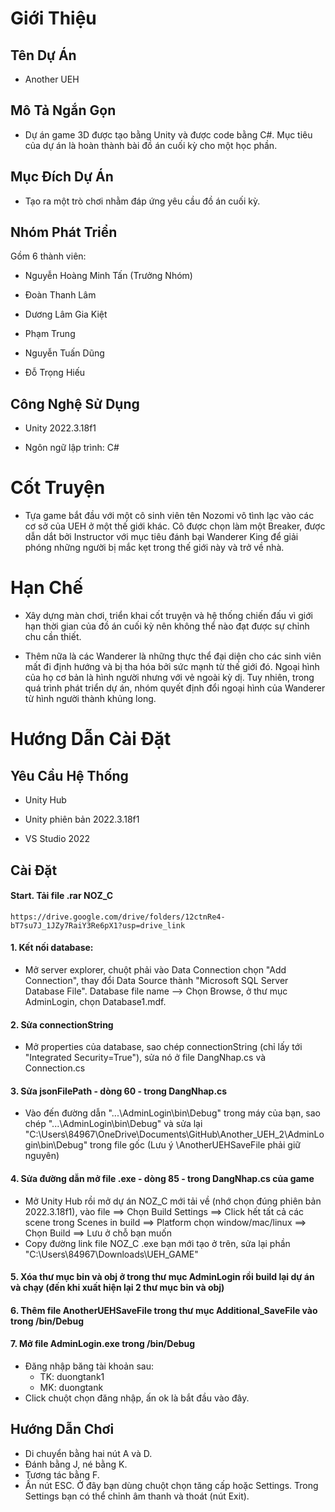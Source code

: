 # Giới Thiệu

## Tên Dự Án

- Another UEH

## Mô Tả Ngắn Gọn

- Dự án game 3D được tạo bằng Unity và được code bằng C#. Mục tiêu của dự án là hoàn thành bài đồ án cuối kỳ cho một học phần.

## Mục Đích Dự Án

- Tạo ra một trò chơi nhằm đáp ứng yêu cầu đồ án cuối kỳ.

## Nhóm Phát Triển

Gồm 6 thành viên:

- Nguyễn Hoàng Minh Tấn (Trưởng Nhóm)

- Đoàn Thanh Lâm

- Dương Lâm Gia Kiệt

- Phạm Trung

- Nguyễn Tuấn Dũng

- Đỗ Trọng Hiếu

## Công Nghệ Sử Dụng

- Unity 2022.3.18f1

- Ngôn ngữ lập trình: C#

# Cốt Truyện

- Tựa game bắt đầu với một cô sinh viên tên Nozomi vô tình lạc vào các cơ sở của UEH ở một thế giới khác. Cô được chọn làm một Breaker, được dẫn dắt bởi Instructor với mục tiêu đánh bại Wanderer King để giải phóng những người bị mắc kẹt trong thế giới này và trở về nhà.

# Hạn Chế
- Xây dựng màn chơi, triển khai cốt truyện và hệ thống chiến đấu vì giới hạn thời gian của đồ án cuối kỳ nên không thể nào đạt được sự chỉnh chu cần thiết.

- Thêm nữa là các Wanderer là những thực thể đại diện cho các sinh viên mất đi định hướng và bị tha hóa bởi sức mạnh từ thế giới đó. Ngoại hình của họ cơ bản là hình người nhưng với vẻ ngoài kỳ dị. Tuy nhiên, trong quá trình phát triển dự án, nhóm quyết định đổi ngoại hình của Wanderer từ hình người thành khủng long.

# Hướng Dẫn Cài Đặt

## Yêu Cầu Hệ Thống

- Unity Hub

- Unity phiên bản 2022.3.18f1

- VS Studio 2022

## Cài Đặt

#### Start. Tải file .rar NOZ_C
    https://drive.google.com/drive/folders/12ctnRe4-bT7su7J_1JZy7RaiY3Re6pX1?usp=drive_link
#### 1. Kết nối database:
- Mở server explorer, chuột phải vào Data Connection chọn "Add Connection", thay đổi Data Source thành "Microsoft SQL Server Database File". Database file name --> Chọn Browse, ở thư mục AdminLogin, chọn Database1.mdf.
#### 2. Sửa connectionString
-  Mở properties của database, sao chép connectionString (chỉ lấy tới "Integrated Security=True"), sửa nó ở file DangNhap.cs và Connection.cs
#### 3. Sửa jsonFilePath - dòng 60 - trong DangNhap.cs 
- Vào đến đường dẫn "...\AdminLogin\bin\Debug" trong máy của bạn, sao chép "...\AdminLogin\bin\Debug" và sửa lại "C:\Users\84967\OneDrive\Documents\GitHub\Another_UEH_2\AdminLogin\bin\Debug" trong file gốc (Lưu ý \AnotherUEHSaveFile phải giữ nguyên)
#### 4. Sửa đường dẫn mở file .exe - dòng 85 - trong DangNhap.cs của game
- Mở Unity Hub rồi mở dự án NOZ_C mới tải về (nhớ chọn đúng phiên bản 2022.3.18f1), vào file ==> Chọn Build Settings ==> Click hết tất cả các scene trong Scenes in build ==> Platform chọn window/mac/linux ==> Chọn Build ==> Lưu ở chỗ bạn muốn
- Copy đường link file NOZ_C .exe bạn mới tạo ở trên, sửa lại phần "C:\Users\84967\Downloads\UEH_GAME"
#### 5. Xóa thư mục bin và obj ở trong thư mục AdminLogin rồi build lại dự án và chạy (đến khi xuất hiện lại 2 thư mục bin và obj)
#### 6. Thêm file AnotherUEHSaveFile trong thư mục Additional_SaveFile vào trong /bin/Debug 
#### 7. Mở file AdminLogin.exe trong /bin/Debug
- Đăng nhập băng tài khoản sau:
    * TK: duongtank1
    * MK: duongtank
- Click chuột chọn đăng nhập, ấn ok là bắt đầu vào đây.
## Hướng Dẫn Chơi
- Di chuyển bằng hai nút A và D.
- Đánh bằng J, né bằng K.
- Tương tác bằng F.
- Ấn nút ESC. Ở đây bạn dùng chuột chọn tăng cấp hoặc Settings. Trong Settings bạn có thể chỉnh âm thanh và thoát (nút Exit).
